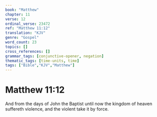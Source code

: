 ```yaml
---
book: "Matthew"
chapter: 11
verse: 12
ordinal_verse: 23472
ref: "Matthew 11:12"
translation: "KJV"
genre: "Gospel"
word_count: 23
topics: []
cross_references: []
grammar_tags: [conjunctive-opener, negation]
thematic_tags: [time-units, time]
tags: ["Bible","KJV","Matthew"]
---
```


# Matthew 11:12

And from the days of John the Baptist until now the kingdom of heaven suffereth violence, and the violent take it by force.
